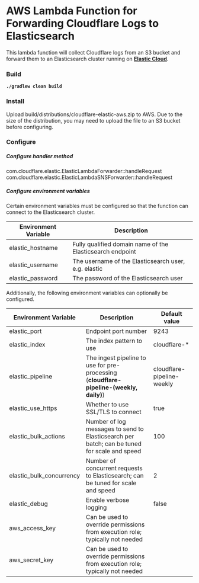 # AWS Lambda Function for Forwarding Cloudflare Logs to Elasticsearch

This lambda function will collect Cloudflare logs from an S3 bucket and forward them to an Elasticsearch cluster running on **[Elastic Cloud](https://cloud.elastic.co)**.

### Build
**```./gradlew clean build```**


### Install

Upload build/distributions/cloudflare-elastic-aws.zip to AWS. Due to the size of the distribution, you may need to upload the file to an S3 bucket before configuring.


### Configure

##### Configure handler method

com.cloudflare.elastic.ElasticLambdaForwarder::handleRequest
com.cloudflare.elastic.ElasticLambdaSNSForwarder::handleRequest

##### Configure environment variables

Certain environment variables must be configured so that the function can connect to the Elasticsearch cluster.

| Environment Variable | Description |
| --- | --- |
| elastic_hostname | Fully qualified domain name of the Elasticsearch endpoint |
| elastic_username | The username of the Elasticsearch user, e.g. elastic |
| elastic_password | The password of the Elasticsearch user |

Additionally, the following environment variables can optionally be configured.

| Environment Variable | Description | Default value |
| --- | --- | --- |
| elastic_port | Endpoint port number | 9243 |
| elastic_index | The index pattern to use | cloudflare-* |
| elastic_pipeline | The ingest pipeline to use for pre-processing (**cloudflare-pipeline-(weekly, daily)**) | cloudflare-pipeline-weekly |
| elastic_use_https | Whether to use SSL/TLS to connect | true |
| elastic_bulk_actions | Number of log messages to send to Elasticsearch per batch; can be tuned for scale and speed | 100 |
| elastic_bulk_concurrency | Number of concurrent requests to Elasticsearch; can be tuned for scale and speed | 2 |
| elastic_debug | Enable verbose logging | false |
| aws_access_key | Can be used to override permissions from execution role; typically not needed |  |
| aws_secret_key | Can be used to override permissions from execution role; typically not needed |  |





